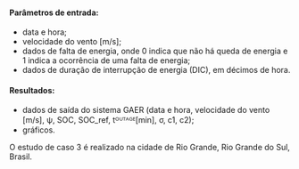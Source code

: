 #### Parâmetros de entrada:
- data e hora;
- velocidade do vento [m/s];
- dados de falta de energia, onde 0 indica que não há queda de energia e 1 indica a ocorrência de uma falta de energia;
- dados de duração de interrupção de energia (DIC), em décimos de hora.

#### Resultados:
- dados de saída do sistema GAER (data e hora, velocidade do vento [m/s], ψ, SOC, SOC_ref, tᴼᵁᵀᴬᴳᴱ[min], σ, c1, c2);
- gráficos.

O estudo de caso 3 é realizado na cidade de Rio Grande, Rio Grande do Sul, Brasil.
